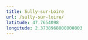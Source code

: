 ```yaml
---
title: Sully-sur-Loire
url: /sully-sur-loire/
latitude: 47.7654098
longitude: 2.3738968000000003
---
```

